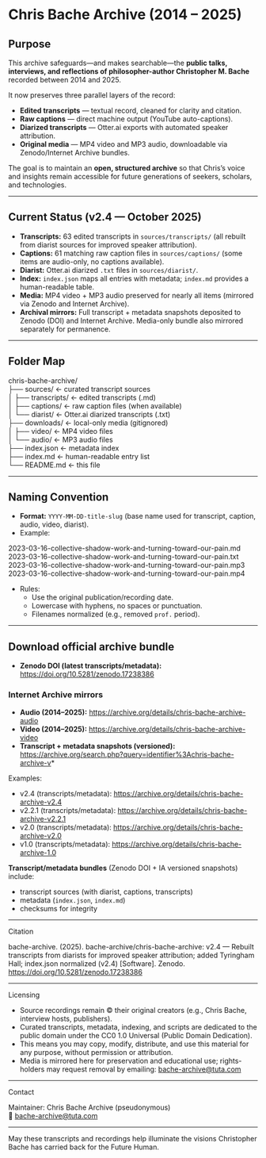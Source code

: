 # Chris Bache Archive (2014 – 2025)

## Purpose
This archive safeguards—and makes searchable—the **public talks, interviews, and reflections of philosopher-author Christopher M. Bache** recorded between 2014 and 2025.

It now preserves three parallel layers of the record:
- **Edited transcripts** — textual record, cleaned for clarity and citation.
- **Raw captions** — direct machine output (YouTube auto-captions).
- **Diarized transcripts** — Otter.ai exports with automated speaker attribution.
- **Original media** — MP4 video and MP3 audio, downloadable via Zenodo/Internet Archive bundles.

The goal is to maintain an **open, structured archive** so that Chris’s voice and insights remain accessible for future generations of seekers, scholars, and technologies.

---

## Current Status (v2.4 — October 2025)
- **Transcripts:** 63 edited transcripts in `sources/transcripts/` (all rebuilt from diarist sources for improved speaker attribution).
- **Captions:** 61 matching raw caption files in `sources/captions/` (some items are audio-only, no captions available).
- **Diarist:** Otter.ai diarized `.txt` files in `sources/diarist/`.
- **Index:** `index.json` maps all entries with metadata; `index.md` provides a human-readable table.
- **Media:** MP4 video + MP3 audio preserved for nearly all items (mirrored via Zenodo and Internet Archive).
- **Archival mirrors:** Full transcript + metadata snapshots deposited to Zenodo (DOI) and Internet Archive. Media-only bundle also mirrored separately for permanence.

---

## Folder Map

chris-bache-archive/  
├── sources/              ← curated transcript sources  
│   ├── transcripts/      ← edited transcripts (.md)  
│   ├── captions/         ← raw caption files (when available)  
│   └── diarist/          ← Otter.ai diarized transcripts (.txt)  
├── downloads/            ← local-only media (gitignored)  
│   ├── video/            ← MP4 video files  
│   └── audio/            ← MP3 audio files  
├── index.json            ← metadata index  
├── index.md              ← human-readable entry list  
└── README.md             ← this file  

---

## Naming Convention
- **Format:** `YYYY-MM-DD-title-slug` (base name used for transcript, caption, audio, video, diarist).
- Example:

2023-03-16-collective-shadow-work-and-turning-toward-our-pain.md  
2023-03-16-collective-shadow-work-and-turning-toward-our-pain.txt  
2023-03-16-collective-shadow-work-and-turning-toward-our-pain.mp3  
2023-03-16-collective-shadow-work-and-turning-toward-our-pain.mp4  

- Rules:  
  - Use the original publication/recording date.  
  - Lowercase with hyphens, no spaces or punctuation.  
  - Filenames normalized (e.g., removed `prof.` period).  

---

## Download official archive bundle
- **Zenodo DOI (latest transcripts/metadata):** https://doi.org/10.5281/zenodo.17238386

### Internet Archive mirrors
- **Audio (2014–2025):** https://archive.org/details/chris-bache-archive-audio  
- **Video (2014–2025):** https://archive.org/details/chris-bache-archive-video  
- **Transcript + metadata snapshots (versioned):** https://archive.org/search.php?query=identifier%3Achris-bache-archive-v*  

Examples:  
- v2.4 (transcripts/metadata): https://archive.org/details/chris-bache-archive-v2.4  
- v2.2.1 (transcripts/metadata): https://archive.org/details/chris-bache-archive-v2.2.1  
- v2.0 (transcripts/metadata): https://archive.org/details/chris-bache-archive-v2.0  
- v1.0 (transcripts/metadata): https://archive.org/details/chris-bache-archive-1.0  

**Transcript/metadata bundles** (Zenodo DOI + IA versioned snapshots) include:  
- transcript sources (with diarist, captions, transcripts)  
- metadata (`index.json`, `index.md`)  
- checksums for integrity  

---

Citation

bache-archive. (2025). bache-archive/chris-bache-archive: v2.4 — Rebuilt transcripts from diarists for improved speaker attribution; added Tyringham Hall; index.json normalized (v2.4) [Software]. Zenodo. https://doi.org/10.5281/zenodo.17238386

---

Licensing
- Source recordings remain © their original creators (e.g., Chris Bache, interview hosts, publishers).  
- Curated transcripts, metadata, indexing, and scripts are dedicated to the public domain under the CC0 1.0 Universal (Public Domain Dedication).  
- This means you may copy, modify, distribute, and use this material for any purpose, without permission or attribution.  
- Media is mirrored here for preservation and educational use; rights-holders may request removal by emailing: bache-archive@tuta.com  

---

Contact  

Maintainer: Chris Bache Archive (pseudonymous)  
📧 bache-archive@tuta.com  

---

May these transcripts and recordings help illuminate the visions Christopher Bache has carried back for the Future Human.  
